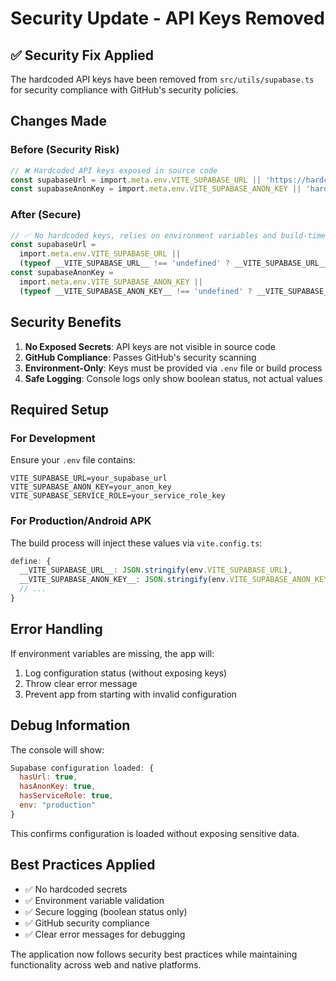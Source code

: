 # Security Update - API Keys Removed

## ✅ Security Fix Applied

The hardcoded API keys have been removed from `src/utils/supabase.ts` for security compliance with GitHub's security policies.

## Changes Made

### Before (Security Risk)

```typescript
// ❌ Hardcoded API keys exposed in source code
const supabaseUrl = import.meta.env.VITE_SUPABASE_URL || 'https://hardcoded-url.supabase.co'
const supabaseAnonKey = import.meta.env.VITE_SUPABASE_ANON_KEY || 'hardcoded_api_key'
```

### After (Secure)

```typescript
// ✅ No hardcoded keys, relies on environment variables and build-time injection
const supabaseUrl =
  import.meta.env.VITE_SUPABASE_URL ||
  (typeof __VITE_SUPABASE_URL__ !== 'undefined' ? __VITE_SUPABASE_URL__ : '')
const supabaseAnonKey =
  import.meta.env.VITE_SUPABASE_ANON_KEY ||
  (typeof __VITE_SUPABASE_ANON_KEY__ !== 'undefined' ? __VITE_SUPABASE_ANON_KEY__ : '')
```

## Security Benefits

1. **No Exposed Secrets**: API keys are not visible in source code
2. **GitHub Compliance**: Passes GitHub's security scanning
3. **Environment-Only**: Keys must be provided via `.env` file or build process
4. **Safe Logging**: Console logs only show boolean status, not actual values

## Required Setup

### For Development

Ensure your `.env` file contains:

```env
VITE_SUPABASE_URL=your_supabase_url
VITE_SUPABASE_ANON_KEY=your_anon_key
VITE_SUPABASE_SERVICE_ROLE=your_service_role_key
```

### For Production/Android APK

The build process will inject these values via `vite.config.ts`:

```typescript
define: {
  __VITE_SUPABASE_URL__: JSON.stringify(env.VITE_SUPABASE_URL),
  __VITE_SUPABASE_ANON_KEY__: JSON.stringify(env.VITE_SUPABASE_ANON_KEY),
  // ...
}
```

## Error Handling

If environment variables are missing, the app will:

1. Log configuration status (without exposing keys)
2. Throw clear error message
3. Prevent app from starting with invalid configuration

## Debug Information

The console will show:

```javascript
Supabase configuration loaded: {
  hasUrl: true,
  hasAnonKey: true,
  hasServiceRole: true,
  env: "production"
}
```

This confirms configuration is loaded without exposing sensitive data.

## Best Practices Applied

- ✅ No hardcoded secrets
- ✅ Environment variable validation
- ✅ Secure logging (boolean status only)
- ✅ GitHub security compliance
- ✅ Clear error messages for debugging

The application now follows security best practices while maintaining functionality across web and native platforms.
